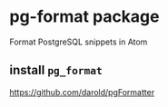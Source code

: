 # pg-format package

Format PostgreSQL snippets in Atom

## install `pg_format`

https://github.com/darold/pgFormatter
